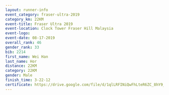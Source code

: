 ```yaml
---
layout: runner-info 
event_category: fraser-ultra-2019 
category_km: 22KM 
event-title: Fraser Ultra 2019 
event-location: Clock Tower Fraser Hill Malaysia 
event-logo: 
event-date: 08-17-2019 
overall_rank: 46
gender_rank: 33
bib: 2214
first_name: Wei Han
last_name: Hor
distance: 22KM
category: 22KM
gender: Male
finish_time: 3-22-12
certificate: https://drive.google.com/file/d/1qlLRFINiQwFhLteR6ZC_8hY9_dmmI6q9/view?usp=sharing
---
```

